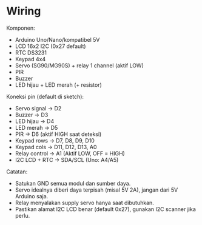 # Wiring

Komponen:
- Arduino Uno/Nano/kompatibel 5V
- LCD 16x2 I2C (0x27 default)
- RTC DS3231
- Keypad 4x4
- Servo (SG90/MG90S) + relay 1 channel (aktif LOW)
- PIR
- Buzzer
- LED hijau + LED merah (+ resistor)

Koneksi pin (default di sketch):
- Servo signal → D2
- Buzzer → D3
- LED hijau → D4
- LED merah → D5
- PIR → D6 (aktif HIGH saat deteksi)
- Keypad rows → D7, D8, D9, D10
- Keypad cols → D11, D12, D13, A0
- Relay control → A1 (Aktif LOW, OFF = HIGH)
- I2C LCD + RTC → SDA/SCL (Uno: A4/A5)

Catatan:
- Satukan GND semua modul dan sumber daya.
- Servo idealnya diberi daya terpisah (misal 5V 2A), jangan dari 5V Arduino saja.
- Relay menyalakan supply servo hanya saat dibutuhkan.
- Pastikan alamat I2C LCD benar (default 0x27), gunakan I2C scanner jika perlu.
